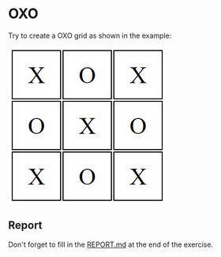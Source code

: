 # OXO

Try to create a OXO grid as shown in the example:

![Example](img/example.png)

## Report

Don't forget to fill in the [REPORT.md](REPORT.md) at the end of the exercise.
